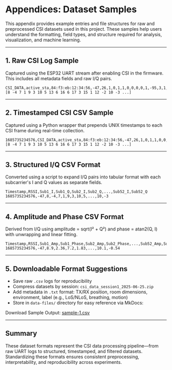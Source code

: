 # Appendices: Dataset Samples

This appendix provides example entries and file structures for raw and preprocessed CSI datasets used in this project. These samples help users understand the formatting, field types, and structure required for analysis, visualization, and machine learning.

---

## 1. Raw CSI Log Sample

Captured using the ESP32 UART stream after enabling CSI in the firmware. This includes all metadata fields and raw I/Q pairs.

```text
CSI_DATA,active_sta,84:f3:eb:12:34:56,-47,26,1,0,1,1,0,0,0,0,1,-95,3,1,0,123456789,0,128,1,1,1685735234576,114,[8 -4 7 1 9 3 10 5 13 6 16 6 17 3 15 1 12 -2 10 -3 ...]
```

---

## 2. Timestamped CSI CSV Sample

Captured using a Python wrapper that prepends UNIX timestamps to each CSI frame during real-time collection.

```text
1685735234576,CSI_DATA,active_sta,84:f3:eb:12:34:56,-47,26,1,0,1,1,0,0,0,0,1,-95,3,1,0,123456789,0,128,1,1,1685735234576,114,[8 -4 7 1 9 3 10 5 13 6 16 6 17 3 15 1 12 -2 10 -3 ...]
```

---

## 3. Structured I/Q CSV Format

Converted using a script to expand I/Q pairs into tabular format with each subcarrier's I and Q values as separate fields.

```text
Timestamp,RSSI,Sub1_I,Sub1_Q,Sub2_I,Sub2_Q,...,Sub52_I,Sub52_Q
1685735234576,-47,8,-4,7,1,9,3,10,5,...,10,-3
```

---

## 4. Amplitude and Phase CSV Format

Derived from I/Q using amplitude = sqrt(I² + Q²) and phase = atan2(Q, I) with unwrapping and linear fitting.

```text
Timestamp,RSSI,Sub1_Amp,Sub1_Phase,Sub2_Amp,Sub2_Phase,...,Sub52_Amp,Sub52_Phase
1685735234576,-47,8.9,2.36,7.2,1.83,...,10.1,-0.54
```

---

## 5. Downloadable Format Suggestions

- Save raw `.csv` logs for reproducibility
- Compress datasets by session: `csi_data_session1_2025-06-25.zip`
- Add metadata in `.txt` format: TX/RX position, room dimensions, environment, label (e.g., LoS/NLoS, breathing, motion)
- Store in `data-files/` directory for easy reference via MkDocs:

Download Sample Output: [sample-1.csv](../data-files/sample-1.csv)

---

## Summary

These dataset formats represent the CSI data processing pipeline—from raw UART logs to structured, timestamped, and filtered datasets. Standardizing these formats ensures consistent preprocessing, interpretability, and reproducibility across experiments.


